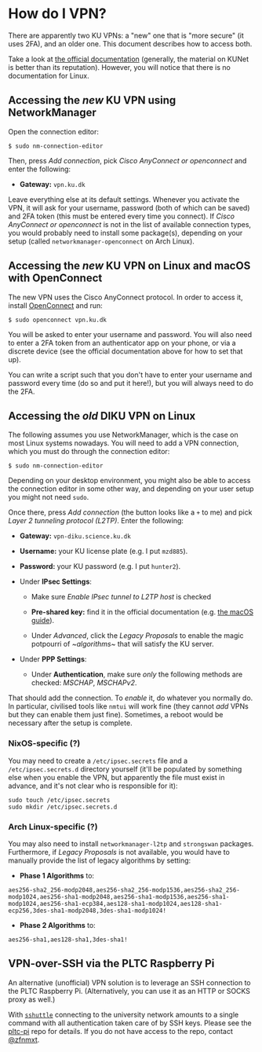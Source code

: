 # How do I VPN?

There are apparently two KU VPNs: a "new" one that is "more secure"
(it uses 2FA), and an older one.  This document describes how to
access both.

Take a look at [the official
documentation](https://kunet.ku.dk/medarbejderguide/Sider/It/Fjernadgang-vpn.aspx)
(generally, the material on KUNet is better than its reputation).
However, you will notice that there is no documentation for Linux.

## Accessing the *new* KU VPN using NetworkManager

Open the connection editor:

```
$ sudo nm-connection-editor
```

Then, press *Add connection*, pick *Cisco AnyConnect or openconnect*
and enter the following:

* **Gateway:** `vpn.ku.dk`

Leave everything else at its default settings.  Whenever you activate
the VPN, it will ask for your username, password (both of which can be
saved) and 2FA token (this must be entered every time you connect). If
*Cisco AnyConnect or openconnect* is not in the list of available
connection types, you would probably need to install some package(s),
depending on your setup (called `networkmanager-openconnect` on Arch
Linux).

## Accessing the *new* KU VPN on Linux and macOS with OpenConnect

The new VPN uses the Cisco AnyConnect protocol. In order to access it, install
[OpenConnect](http://www.infradead.org/openconnect/) and run:

```
$ sudo openconnect vpn.ku.dk
```

You will be asked to enter your username and password.  You will also
need to enter a 2FA token from an authenticator app on your phone, or
via a discrete device (see the official documentation above for how to
set that up).

You can write a script such that you don't have to enter your username
and password every time (do so and put it here!), but you will always
need to do the 2FA.

## Accessing the *old* DIKU VPN on Linux

The following assumes you use NetworkManager, which is the case on
most Linux systems nowadays.  You will need to add a VPN connection,
which you must do through the connection editor:

```
$ sudo nm-connection-editor
```

Depending on your desktop environment, you might also be able to
access the connection editor in some other way, and depending on your
user setup you might not need `sudo`.

Once there, press *Add connection* (the button looks like a `+` to me)
and pick *Layer 2 tunneling protocol (L2TP)*.  Enter the following:

* **Gateway:** `vpn-diku.science.ku.dk`

* **Username:** your KU license plate (e.g. I put `mzd885`).

* **Password:** your KU password (e.g. I put `hunter2`).

* Under **IPsec Settings**:

  * Make sure *Enable IPsec tunnel to L2TP host* is checked

  * **Pre-shared key:** find it in the official documentation
    (e.g. [the macOS guide](https://kunet.ku.dk/medarbejderguide/ITvejl/VPN%20-%20fjernadgang%20p%C3%A5%20SCIENCE%20PC%20Mac.pdf)).

  * Under *Advanced*, click the *Legacy Proposals* to enable the magic
    potpourri of *~algorithms~* that will satisfy the KU server.

* Under **PPP Settings**:

  * Under **Authentication**, make sure *only* the following methods
    are checked: *MSCHAP*, *MSCHAPv2*.

That should add the connection.  To *enable* it, do whatever you
normally do.  In particular, civilised tools like `nmtui` will work
fine (they cannot *add* VPNs but they can enable them just fine). Sometimes,
a reboot would be necessary after the setup is complete.

### NixOS-specific (?)

You may need to create a `/etc/ipsec.secrets` file and a `/etc/ipsec.secrets.d`
directory yourself (it'll be populated by something else when you enable the
VPN, but apparently the file must exist in advance, and it's not clear who is
responsible for it):

```
sudo touch /etc/ipsec.secrets
sudo mkdir /etc/ipsec.secrets.d
```

### Arch Linux-specific (?)

You may also need to install `networkmanager-l2tp` and `strongswan` packages.
Furthermore, if *Legacy Proposals* is not available, you would have to manually provide the
list of legacy algorithms by setting:

* **Phase 1 Algorithms** to:

```
aes256-sha2_256-modp2048,aes256-sha2_256-modp1536,aes256-sha2_256-modp1024,aes256-sha1-modp2048,aes256-sha1-modp1536,aes256-sha1-modp1024,aes256-sha1-ecp384,aes128-sha1-modp1024,aes128-sha1-ecp256,3des-sha1-modp2048,3des-sha1-modp1024!
```
* **Phase 2 Algorithms** to:

```
aes256-sha1,aes128-sha1,3des-sha1!
```

## VPN-over-SSH via the PLTC Raspberry Pi

An alternative (unofficial) VPN solution is to leverage an SSH
connection to the PLTC Raspberry Pi. (Alternatively, you can use it as
an HTTP or SOCKS proxy as well.)

With [`sshuttle`](https://github.com/sshuttle/sshuttle) connecting to
the university network amounts to a single command with all
authentication taken care of by SSH keys. Please see the
[pltc-pi](https://github.com/diku-dk/pltc-pi/) repo for details. If
you do not have access to the repo, contact
[@zfnmxt](https://github.com/zfnmxt).
